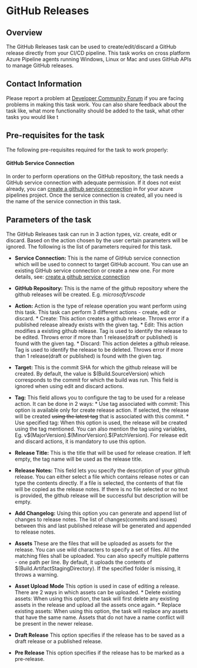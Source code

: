 #  GitHub Releases

## Overview

The GitHub Releases task can be used to create/edit/discard a GitHub release directly from your CI/CD pipeline. This task  works on cross platform Azure Pipeline agents running Windows, Linux or Mac and uses GitHub APIs to manage GitHub releases. 

## Contact Information

Please report a problem at [Developer Community Forum](https://developercommunity.visualstudio.com/spaces/21/index.html) if you are facing problems in making this task work.  You can also share feedback about the task like, what more functionality should be added to the task, what other tasks you would like t

## Pre-requisites for the task
The following pre-requisites required for the task to work properly:

#### GitHub Service Connection
In order to perform operations on the GitHub repository, the task needs a GitHub service connection with adequate permission. If it does not exist already, you can [create a github service connection](https://docs.microsoft.com/en-us/azure/devops/pipelines/library/service-endpoints?view=vsts#sep-github) in for your azure pipelines project. Once the service connection is created, all you  need is the name of the service connection in this task.

## Parameters of the task

The GitHub Releases task can run in 3 action types, viz. create, edit or discard. Based on the action chosen by the user certain parameters will be ignored. The following is the list of parameters required for this task.


* **Service Connection:**  This is the name of GitHub service connection which will be used to connect to target GitHub account. You can use an existing GitHub service connection or create a new one. For more details, see: [create a github service connection](https://docs.microsoft.com/en-us/azure/devops/pipelines/library/service-endpoints?view=vsts#sep-github)

* **GitHub Repository:**  This is the name of the github repository where the github releases will be created. E.g. *microsoft/vscode*

* **Action:**  Action is the type of release operation you want perform using this task. This task can perform 3 different actions - create, edit or discard. 
                * Create: This action creates a github release. Throws error if a published release already exists with the given tag.
                * Edit: This action modifies a existing github release. Tag is used to identify the release to be edited. Throws error if more than 1 release(draft or published) is found with the given tag.
                * Discard: This action deletes a github release. Tag is used to identify the release to be deleted. Throws error if more than 1 release(draft or published) is found with the given tag. 

* **Target:** This is the commit SHA for which the github release will be created. By default, the value is $(Build.SourceVersion) which corresponds to the commit for which the build was run. This field is ignored when using edit and discard actions.

* **Tag:** This field allows you to configure the tag to be used for a release action. It can be done in 2 ways:
                * Use tag associated with commit: This option is available only for create release action. If selected, the release will be created ~~using the latest tag~~ that is associated with this commit. 
                * Use specified tag: When this option is used, the release will be created using the tag mentioned. You can also mention the tag using variables,  Eg. v\$(MajorVersion).\$(MinorVersion).\$(PatchVersion). For release edit and discard actions, it is mandatory to use this option. 
                
* **Release Title:** This is the title that will be used for release creation. If left empty, the tag name will be used as the release title.
* **Release Notes:** This field lets you specify the description of your github release. You can either select a file which contains release notes or can type the contents directly. If a file is selected, the contents of that file will be copied as the release notes. If there is no file selected or no text is provided, the github release will be successful but description will be empty.
* **Add Changelog:** Using this option you can generate and append list of changes to release notes. The list of changes(commits and issues) between this and last published release will be generated and appended to release notes. 
* **Assets** These are the files that will be uploaded as assets for the release. You can use wild characters to specify a set of files. All the matching files shall be uploaded. You can also specify multiple patterns - one path per line. By default, it uploads the contents of $(Build.ArtifactStagingDirectory). If the specified folder is missing, it throws a warning. 
* **Asset Upload Mode** This option is used in case of editing a release. There are 2 ways in which assets can be uploaded.
                * Delete existing assets: When using this option, the task will first delete any existing assets in the release and upload all the assets once again.
                * Replace existing assets: When using this option, the task will replace any assets that have the same name. Assets that do not have a name conflict will be present in the newer release.
* **Draft Release** This option specifies if the release has to be saved as a draft release or a published release.
* **Pre Release** This option specifies if the release has to be marked as a pre-release.
 


